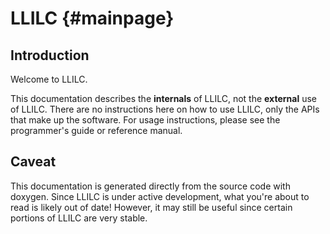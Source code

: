# LLILC {#mainpage}

## Introduction
Welcome to LLILC.

This documentation describes the **internals** of
LLILC, not the **external** use of  LLILC. There are no instructions
here on how to use LLILC, only the APIs that make up the software. For usage
instructions, please see the programmer's guide or reference manual.

## Caveat
This documentation is generated directly from the source code with doxygen.
Since LLILC is under active development, what you're about to
read is likely out of date! However, it may still be useful since certain portions
of LLILC are very stable.
